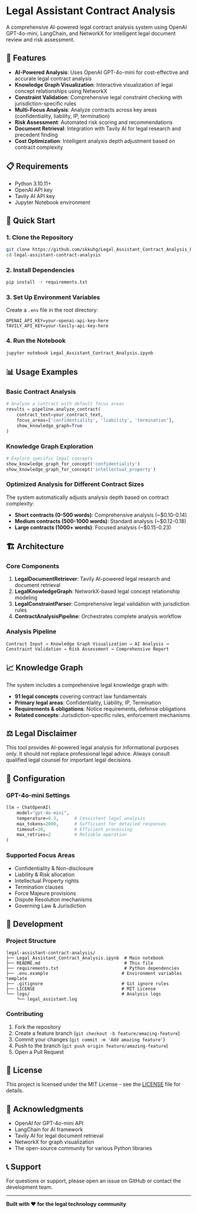# Legal Assistant Contract Analysis

A comprehensive AI-powered legal contract analysis system using OpenAI GPT-4o-mini, LangChain, and NetworkX for intelligent legal document review and risk assessment.

## 🎯 Features

- **AI-Powered Analysis**: Uses OpenAI GPT-4o-mini for cost-effective and accurate legal contract analysis
- **Knowledge Graph Visualization**: Interactive visualization of legal concept relationships using NetworkX
- **Constraint Validation**: Comprehensive legal constraint checking with jurisdiction-specific rules
- **Multi-Focus Analysis**: Analyze contracts across key areas (confidentiality, liability, IP, termination)
- **Risk Assessment**: Automated risk scoring and recommendations
- **Document Retrieval**: Integration with Tavily AI for legal research and precedent finding
- **Cost Optimization**: Intelligent analysis depth adjustment based on contract complexity

## 📋 Requirements

- Python 3.10.11+
- OpenAI API key
- Tavily AI API key
- Jupyter Notebook environment

## 🚀 Quick Start

### 1. Clone the Repository

```bash
git clone https://github.com/skkuhg/Legal_Assistant_Contract_Analysis_RAG_KG_CP.git
cd legal-assistant-contract-analysis
```

### 2. Install Dependencies

```bash
pip install -r requirements.txt
```

### 3. Set Up Environment Variables

Create a `.env` file in the root directory:

```env
OPENAI_API_KEY=your-openai-api-key-here
TAVILY_API_KEY=your-tavily-api-key-here
```

### 4. Run the Notebook

```bash
jupyter notebook Legal_Assistant_Contract_Analysis.ipynb
```

## 📊 Usage Examples

### Basic Contract Analysis

```python
# Analyze a contract with default focus areas
results = pipeline.analyze_contract(
    contract_text=your_contract_text,
    focus_areas=['confidentiality', 'liability', 'termination'],
    show_knowledge_graph=True
)
```

### Knowledge Graph Exploration

```python
# Explore specific legal concepts
show_knowledge_graph_for_concept('confidentiality')
show_knowledge_graph_for_concept('intellectual_property')
```

### Optimized Analysis for Different Contract Sizes

The system automatically adjusts analysis depth based on contract complexity:

- **Short contracts (0-500 words)**: Comprehensive analysis (~$0.10-0.14)
- **Medium contracts (500-1000 words)**: Standard analysis (~$0.12-0.18)
- **Large contracts (1000+ words)**: Focused analysis (~$0.15-0.23)

## 🏗️ Architecture

### Core Components

1. **LegalDocumentRetriever**: Tavily AI-powered legal research and document retrieval
2. **LegalKnowledgeGraph**: NetworkX-based legal concept relationship modeling
3. **LegalConstraintParser**: Comprehensive legal validation with jurisdiction rules
4. **ContractAnalysisPipeline**: Orchestrates complete analysis workflow

### Analysis Pipeline

```
Contract Input → Knowledge Graph Visualization → AI Analysis → Constraint Validation → Risk Assessment → Comprehensive Report
```

## 📈 Knowledge Graph

The system includes a comprehensive legal knowledge graph with:

- **91 legal concepts** covering contract law fundamentals
- **Primary legal areas**: Confidentiality, Liability, IP, Termination
- **Requirements & obligations**: Notice requirements, defense obligations
- **Related concepts**: Jurisdiction-specific rules, enforcement mechanisms

## ⚖️ Legal Disclaimer

This tool provides AI-powered legal analysis for informational purposes only. It should not replace professional legal advice. Always consult qualified legal counsel for important legal decisions.

## 🔧 Configuration

### GPT-4o-mini Settings

```python
llm = ChatOpenAI(
    model="gpt-4o-mini",
    temperature=0.3,      # Consistent legal analysis
    max_tokens=2000,      # Sufficient for detailed responses
    timeout=30,           # Efficient processing
    max_retries=2         # Reliable operation
)
```

### Supported Focus Areas

- Confidentiality & Non-disclosure
- Liability & Risk allocation
- Intellectual Property rights
- Termination clauses
- Force Majeure provisions
- Dispute Resolution mechanisms
- Governing Law & Jurisdiction

## 📝 Development

### Project Structure

```
legal-assistant-contract-analysis/
├── Legal_Assistant_Contract_Analysis.ipynb  # Main notebook
├── README.md                                # This file
├── requirements.txt                         # Python dependencies
├── .env.example                            # Environment variables template
├── .gitignore                              # Git ignore rules
├── LICENSE                                 # MIT License
└── logs/                                   # Analysis logs
    └── legal_assistant.log
```

### Contributing

1. Fork the repository
2. Create a feature branch (`git checkout -b feature/amazing-feature`)
3. Commit your changes (`git commit -m 'Add amazing feature'`)
4. Push to the branch (`git push origin feature/amazing-feature`)
5. Open a Pull Request

## 📄 License

This project is licensed under the MIT License - see the [LICENSE](LICENSE) file for details.

## 🙏 Acknowledgments

- OpenAI for GPT-4o-mini API
- LangChain for AI framework
- Tavily AI for legal document retrieval
- NetworkX for graph visualization
- The open-source community for various Python libraries

## 📞 Support

For questions or support, please open an issue on GitHub or contact the development team.

---

**Built with ❤️ for the legal technology community**
